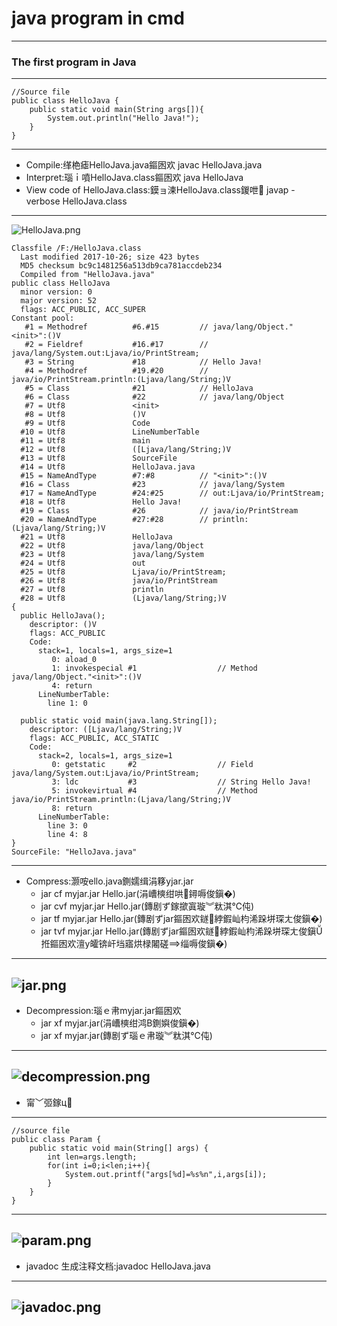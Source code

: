 # java program in cmd
---
### The first program in Java
---
```
//Source file
public class HelloJava {
	public static void main(String args[]){
		System.out.println("Hello Java!");
	}
}
```
---
+ Compile:缂栬瘧HelloJava.java鏂囦欢 javac HelloJava.java
+ Interpret:瑙ｉ噴HelloJava.class鏂囦欢 java HelloJava
+ View code of HelloJava.class:鏌ョ湅HelloJava.class鍐呭 javap -verbose HelloJava.class
---
![HelloJava.png](https://github.com/Tanglong9344/JavaBasic/blob/master/picture/HelloJava.png)
```
Classfile /F:/HelloJava.class
  Last modified 2017-10-26; size 423 bytes
  MD5 checksum bc9c1481256a513db9ca781accdeb234
  Compiled from "HelloJava.java"
public class HelloJava
  minor version: 0
  major version: 52
  flags: ACC_PUBLIC, ACC_SUPER
Constant pool:
   #1 = Methodref          #6.#15         // java/lang/Object."<init>":()V
   #2 = Fieldref           #16.#17        // java/lang/System.out:Ljava/io/PrintStream;
   #3 = String             #18            // Hello Java!
   #4 = Methodref          #19.#20        // java/io/PrintStream.println:(Ljava/lang/String;)V
   #5 = Class              #21            // HelloJava
   #6 = Class              #22            // java/lang/Object
   #7 = Utf8               <init>
   #8 = Utf8               ()V
   #9 = Utf8               Code
  #10 = Utf8               LineNumberTable
  #11 = Utf8               main
  #12 = Utf8               ([Ljava/lang/String;)V
  #13 = Utf8               SourceFile
  #14 = Utf8               HelloJava.java
  #15 = NameAndType        #7:#8          // "<init>":()V
  #16 = Class              #23            // java/lang/System
  #17 = NameAndType        #24:#25        // out:Ljava/io/PrintStream;
  #18 = Utf8               Hello Java!
  #19 = Class              #26            // java/io/PrintStream
  #20 = NameAndType        #27:#28        // println:(Ljava/lang/String;)V
  #21 = Utf8               HelloJava
  #22 = Utf8               java/lang/Object
  #23 = Utf8               java/lang/System
  #24 = Utf8               out
  #25 = Utf8               Ljava/io/PrintStream;
  #26 = Utf8               java/io/PrintStream
  #27 = Utf8               println
  #28 = Utf8               (Ljava/lang/String;)V
{
  public HelloJava();
    descriptor: ()V
    flags: ACC_PUBLIC
    Code:
      stack=1, locals=1, args_size=1
         0: aload_0
         1: invokespecial #1                  // Method java/lang/Object."<init>":()V
         4: return
      LineNumberTable:
        line 1: 0

  public static void main(java.lang.String[]);
    descriptor: ([Ljava/lang/String;)V
    flags: ACC_PUBLIC, ACC_STATIC
    Code:
      stack=2, locals=1, args_size=1
         0: getstatic     #2                  // Field java/lang/System.out:Ljava/io/PrintStream;
         3: ldc           #3                  // String Hello Java!
         5: invokevirtual #4                  // Method java/io/PrintStream.println:(Ljava/lang/String;)V
         8: return
      LineNumberTable:
        line 3: 0
        line 4: 8
}
SourceFile: "HelloJava.java"
```
---
+ Compress:灏咹ello.java鍘嬬缉涓簃yjar.jar
	+ jar cf myjar.jar Hello.jar(涓嶆樉绀哄鐞嗕俊鎭�)
	+ jar cvf myjar.jar Hello.jar(鏄剧ず鎵撳寘璇︾粏淇℃伅)
	+ jar tf myjar.jar Hello.jar(鏄剧ずjar鏂囦欢鐩綍鍜屾枃浠跺垪琛ㄤ俊鎭�)
	+ jar tvf myjar.jar Hello.jar(鏄剧ずjar鏂囦欢鐩綍鍜屾枃浠跺垪琛ㄤ俊鎭拰鏂囦欢澶у皬锛屽垱寤烘椂闂磋缁嗕俊鎭�)
---
![jar.png](https://github.com/Tanglong9344/JavaBasic/blob/master/picture/jar.png)
---
+ Decompression:瑙ｅ帇myjar.jar鏂囦欢
	+ jar xf myjar.jar(涓嶆樉绀鸿В鍘嬩俊鎭�)
	+ jar xf myjar.jar(鏄剧ず瑙ｅ帇璇︾粏淇℃伅)
---
![decompression.png](https://github.com/Tanglong9344/JavaBasic/blob/master/picture/decompression.png)
---
+ 甯﹀弬鎵ц
---
```
//source file
public class Param {
	public static void main(String[] args) {
		int len=args.length;
		for(int i=0;i<len;i++){
			System.out.printf("args[%d]=%s%n",i,args[i]);
		}
	}
}
```
---
![param.png](https://github.com/Tanglong9344/JavaBasic/blob/master/picture/param.png)
---
+ javadoc 生成注释文档:javadoc HelloJava.java
---
![javadoc.png](https://github.com/Tanglong9344/JavaBasic/blob/master/picture/javadoc.png)
---